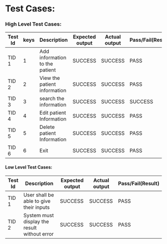 # Test Cases:

### High Level Test Cases:

| Test Id |	keys |	Description |	Expected output |	Actual output |	Pass/Fail(Result) |
|------|------|------|------|------|------|
| TID 1 | 1 | Add information to the patient | SUCCESS |	SUCCESS |	PASS 
| TID 2 |	2	| View the patient information |	SUCCESS	| SUCCESS	 | PASS
| TID 3	| 3	| search the information | SUCCESS |	SUCCESS |	SUCCESS	| PASS
| TID 4 |	4	| Edit patient Information	| SUCCESS	| SUCCESS	| PASS
| TID 5 |	5	| Delete patient Information	| SUCCESS	| SUCCESS	| PASS
| TID 6 |	6	| Exit	| SUCCESS	| SUCCESS	| PASS


#### Low Level Test Cases:

| Test Id |	Description |	Expected output |	Actual output |	Pass/Fail(Result) |
|------|------|------|------|------|
| TID 1 | User shall be able to give their inputs | SUCCESS | SUCCESS | PASS| 
| TID 2 | System must display the result without error | SUCCESS | SUCCESS |  PASS|


